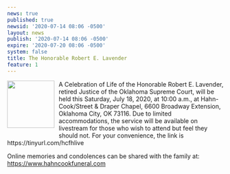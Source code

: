 ```yaml
---
news: true
published: true
newsid: '2020-07-14 08:06 -0500'
layout: news
publish: '2020-07-14 08:06 -0500'
expire: '2020-07-20 08:06 -0500'
system: false
title: The Honorable Robert E. Lavender
feature: 1
---
```

<img style="width: 110px; float: left; margin: 0 10px 10px 0;" src="http://www.oscn.net/images/news/lavender.jpg" />
A Celebration of  Life of the Honorable Robert E. Lavender, retired Justice of the Oklahoma Supreme Court, will be held this Saturday, July 18, 2020, at 10:00 a.m., at Hahn-Cook/Street & Draper Chapel, 6600 Broadway Extension, Oklahoma City, OK 73116.  Due to limited accommodations, the service will be available on livestream for those who wish to attend but feel they should not. For your convenience, the link is https://tinyurl.com/hcfhlive

Online memories and condolences can be shared with the family at: https://www.hahncookfuneral.com

